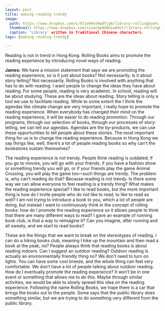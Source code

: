 ```yaml
---
layout: post
title: making reading trendy
image:
  path: https://www.dropbox.com/s/97za94v59w0fjg6/library-rollingbooks.png?raw=1
  thumbnail: https://www.dropbox.com/s/wacbp9k0wiw0dzt/library-rollingbooks_thumbnail.png?raw=1
  caption: 'Library' written in Traditional Chinese characters.
tags: [making reading trendy]

---
```


Reading is not in trend in Hong Kong. Rolling Books aims to promote the reading experience by introducing novel ways of reading. 

<!--more-->

**James:** We have a mission statement that says we are promoting the reading experience, so is it just about books? Not necessarily. Is it about story telling? Not necessarily. Rolling Books is involved with anything that has to do with reading. I want people to change the ideas they have about reading. For some people, reading is very academic. In school, reading will be about studying. These are the ideas about reading. Story telling is only a tool we use to facilitate reading. While to some extent the I think the agendas like climate change are very important, I really hope to promote the reading experience. When everybody has changed their mind on the reading experience, it will be easier to do reading promotion. Through our programs, through our selection of books, through our processes of story-telling, we can tell our agendas. Agendas are the by-products, we can use these opportunities to tell people about these stories. The most important thing for us is to change the reading experience. Because in Hong Kong we say things like, well, there’s a lot of people reading books so why can’t the bookstores sustain themselves? 

The reading experience is not trendy. People think reading is outdated; if you go to movies, you will go with your friends, if you have a fashion show or something trendy you will go, or if your friends play the game Animal Crossing, you will play the game too—such things are trendy. The problem is, why can’t reading do that? Because reading is not trendy. Is there some way we can allow everyone to feel reading is a trendy thing? What makes the reading experience special? I like to read books, but the more important thing is how do I invite people who do not like to read, to like to read as well? I am not trying to introduce a book to you, which a lot of people are doing, but instead I want to continuously think in the concept of rolling books: how do I promote the reading experience so it allows people to think that there are many different ways to read? I gave an example of running book club, is that a way to reimagine it? Can you imagine, after running and all sweaty, and we start to read books?

These are the things that we want to break on the stereotypes of reading. I can do a hiking books club, meaning I hike up the mountain and then read a book at the peak, no? People always think that reading books is about reading indoors. Can I suggest an outdoor reading? Outdoor reading is actually an environmentally friendly thing no? We don’t need to turn on lights. You can have some cool breeze, and the whole thing can feel very comfortable. We don’t have a lot of people talking about outdoor reading. How do I eventually promote the reading experience? It won’t be in one event or something that allows me to do this. Maybe through similar activities, we would be able to slowly spread this idea on the reading experience. Following the name Rolling Books, we hope there is a car that brings the books out to the people. Some says that the public library does something similar, but we are trying to do something very different from the public library.


